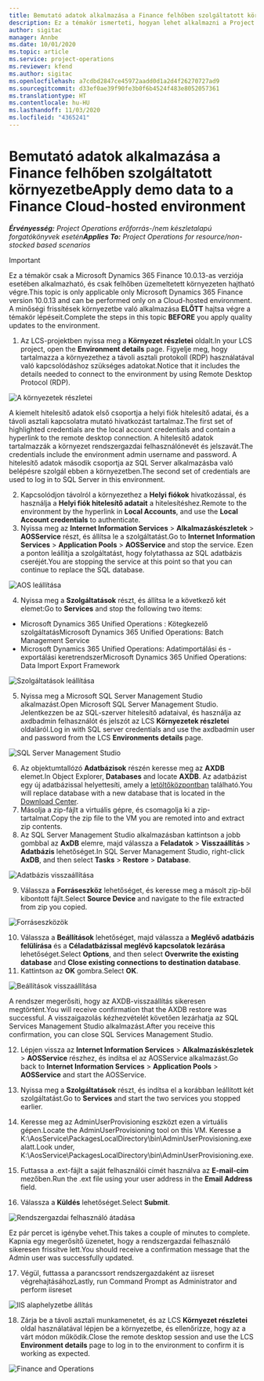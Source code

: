 ```yaml
---
title: Bemutató adatok alkalmazása a Finance felhőben szolgáltatott környezetbe
description: Ez a témakör ismerteti, hogyan lehet alkalmazni a Project Operations bemutató adatait a Dynamics 365 Finance felhőben szolgáltatott környezetre.
author: sigitac
manager: Annbe
ms.date: 10/01/2020
ms.topic: article
ms.service: project-operations
ms.reviewer: kfend
ms.author: sigitac
ms.openlocfilehash: a7cdbd2847ce45972aadd0d1a2d4f26270727ad9
ms.sourcegitcommit: d33ef0ae39f90fe3b0f6b4524f483e8052057361
ms.translationtype: HT
ms.contentlocale: hu-HU
ms.lasthandoff: 11/03/2020
ms.locfileid: "4365241"
---
```

# <a name="apply-demo-data-to-a-finance-cloud-hosted-environment"></a><span data-ttu-id="4cbae-103">Bemutató adatok alkalmazása a Finance felhőben szolgáltatott környezetbe</span><span class="sxs-lookup"><span data-stu-id="4cbae-103">Apply demo data to a Finance Cloud-hosted environment</span></span>

<span data-ttu-id="4cbae-104">_**Érvényesség:** Project Operations erőforrás-/nem készletalapú forgatókönyvek esetén_</span><span class="sxs-lookup"><span data-stu-id="4cbae-104">_**Applies To:** Project Operations for resource/non-stocked based scenarios_</span></span>

> [!IMPORTANT]
> <span data-ttu-id="4cbae-105">Ez a témakör csak a Microsoft Dynamics 365 Finance 10.0.13-as verziója esetében alkalmazható, és csak felhőben üzemeltetett környezeten hajtható végre.</span><span class="sxs-lookup"><span data-stu-id="4cbae-105">This topic is only applicable only Microsoft Dynamics 365 Finance version 10.0.13 and can be performed only on a Cloud-hosted environment.</span></span> <span data-ttu-id="4cbae-106">A minőségi frissítések környezetbe való alkalmazása **ELŐTT** hajtsa végre a témakör lépéseit.</span><span class="sxs-lookup"><span data-stu-id="4cbae-106">Complete the steps in this topic **BEFORE** you apply quality updates to the environment.</span></span>

1. <span data-ttu-id="4cbae-107">Az LCS-projektben nyissa meg a **Környezet részletei** oldalt.</span><span class="sxs-lookup"><span data-stu-id="4cbae-107">In your LCS project, open the **Environment details** page.</span></span> <span data-ttu-id="4cbae-108">Figyelje meg, hogy tartalmazza a környezethez a távoli asztali protokoll (RDP) használatával való kapcsolódáshoz szükséges adatokat.</span><span class="sxs-lookup"><span data-stu-id="4cbae-108">Notice that it includes the details needed to connect to the environment by using Remote Desktop Protocol (RDP).</span></span>

![A  környezetek részletei](./media/1EnvironmentDetails.png)

<span data-ttu-id="4cbae-110">A kiemelt hitelesítő adatok első csoportja a helyi fiók hitelesítő adatai, és a távoli asztali kapcsolatra mutató hivatkozást tartalmaz.</span><span class="sxs-lookup"><span data-stu-id="4cbae-110">The first set of highlighted credentials are the local account credentials and contain a hyperlink to the remote desktop connection.</span></span> <span data-ttu-id="4cbae-111">A hitelesítő adatok tartalmazzák a környezet rendszergazdai felhasználónevét és jelszavát.</span><span class="sxs-lookup"><span data-stu-id="4cbae-111">The credentials include the environment admin username and password.</span></span> <span data-ttu-id="4cbae-112">A hitelesítő adatok második csoportja az SQL Server alkalmazásba való belépésre szolgál ebben a környezetben.</span><span class="sxs-lookup"><span data-stu-id="4cbae-112">The second set of credentials are used to log in to SQL Server in this environment.</span></span>

2. <span data-ttu-id="4cbae-113">Kapcsolódjon távolról a környezethez a **Helyi fiókok** hivatkozással, és használja a **Helyi fiók hitelesítő adatait** a hitelesítéshez.</span><span class="sxs-lookup"><span data-stu-id="4cbae-113">Remote to the environment by the hyperlink in **Local Accounts**, and use the **Local Account credentials** to authenticate.</span></span>
3. <span data-ttu-id="4cbae-114">Nyissa meg az **Internet Information Services** > **Alkalmazáskészletek** > **AOSService** részt, és állítsa le a szolgáltatást.</span><span class="sxs-lookup"><span data-stu-id="4cbae-114">Go to **Internet Information Services** > **Application Pools** > **AOSService** and stop the service.</span></span> <span data-ttu-id="4cbae-115">Ezen a ponton leállítja a szolgáltatást, hogy folytathassa az SQL adatbázis cseréjét.</span><span class="sxs-lookup"><span data-stu-id="4cbae-115">You are stopping the service at this point so that you can continue to replace the SQL database.</span></span>

![AOS leállítása](./media/2StopAOS.png)

4. <span data-ttu-id="4cbae-117">Nyissa meg a **Szolgáltatások** részt, és állítsa le a következő két elemet:</span><span class="sxs-lookup"><span data-stu-id="4cbae-117">Go to **Services** and stop the following two items:</span></span>

- <span data-ttu-id="4cbae-118">Microsoft Dynamics 365 Unified Operations : Kötegkezelő szolgáltatás</span><span class="sxs-lookup"><span data-stu-id="4cbae-118">Microsoft Dynamics 365 Unified Operations: Batch Management Service</span></span>
- <span data-ttu-id="4cbae-119">Microsoft Dynamics 365 Unified Operations: Adatimportálási és -exportálási keretrendszer</span><span class="sxs-lookup"><span data-stu-id="4cbae-119">Microsoft Dynamics 365 Unified Operations: Data Import Export Framework</span></span>

![Szolgáltatások leállítása](./media/3StopServices.png)

5. <span data-ttu-id="4cbae-121">Nyissa meg a Microsoft SQL Server Management Studio alkalmazást.</span><span class="sxs-lookup"><span data-stu-id="4cbae-121">Open Microsoft SQL Server Management Studio.</span></span> <span data-ttu-id="4cbae-122">Jelentkezzen be az SQL-szerver hitelesítő adataival, és használja az axdbadmin felhasználót és jelszót az LCS **Környezetek részletei** oldaláról.</span><span class="sxs-lookup"><span data-stu-id="4cbae-122">Log in with SQL server credentials and use the axdbadmin user and password from the LCS **Environments details** page.</span></span>

![SQL Server Management Studio](./media/4SSMS.png)

6. <span data-ttu-id="4cbae-124">Az objektumtallózó **Adatbázisok** részén keresse meg az **AXDB** elemet.</span><span class="sxs-lookup"><span data-stu-id="4cbae-124">In Object Explorer, **Databases** and locate **AXDB**.</span></span> <span data-ttu-id="4cbae-125">Az adatbázist egy új adatbázissal helyettesíti, amely a [letöltőközpontban](https://download.microsoft.com/download/1/a/3/1a314bd2-b082-4a87-abdc-1ba26c92b63d/ProjOpsDemoDataFOGARelease.zip) található.</span><span class="sxs-lookup"><span data-stu-id="4cbae-125">You will replace database with a new database that is located in the [Download Center](https://download.microsoft.com/download/1/a/3/1a314bd2-b082-4a87-abdc-1ba26c92b63d/ProjOpsDemoDataFOGARelease.zip).</span></span> 
7. <span data-ttu-id="4cbae-126">Másolja a zip-fájlt a virtuális gépre, és csomagolja ki a zip-tartalmat.</span><span class="sxs-lookup"><span data-stu-id="4cbae-126">Copy the zip file to the VM you are remoted into and extract zip contents.</span></span>
8. <span data-ttu-id="4cbae-127">Az SQL Server Management Studio alkalmazásban kattintson a jobb gombbal az **AxDB** elemre, majd válassza a **Feladatok** > **Visszaállítás** > **Adatbázis** lehetőséget.</span><span class="sxs-lookup"><span data-stu-id="4cbae-127">In SQL Server Management Studio, right-click **AxDB**, and then select **Tasks** > **Restore** > **Database**.</span></span>

![Adatbázis visszaállítása](./media/5RestoreDatabase.png)

9. <span data-ttu-id="4cbae-129">Válassza a **Forráseszköz** lehetőséget, és keresse meg a másolt zip-ből kibontott fájlt.</span><span class="sxs-lookup"><span data-stu-id="4cbae-129">Select **Source Device** and navigate to the file extracted from zip you copied.</span></span>

![Forráseszközök](./media/6SourceDevice.png)

10. <span data-ttu-id="4cbae-131">Válassza a **Beállítások** lehetőséget, majd válassza a **Meglévő adatbázis felülírása** és a **Céladatbázissal meglévő kapcsolatok lezárása** lehetőséget.</span><span class="sxs-lookup"><span data-stu-id="4cbae-131">Select **Options**, and then select **Overwrite the existing database** and **Close existing connections to destination database**.</span></span> 
11. <span data-ttu-id="4cbae-132">Kattintson az **OK** gombra.</span><span class="sxs-lookup"><span data-stu-id="4cbae-132">Select **OK**.</span></span>

![Beállítások visszaállítása](./media/7RestoreSetting.png)

<span data-ttu-id="4cbae-134">A rendszer megerősíti, hogy az AXDB-visszaállítás sikeresen megtörtént.</span><span class="sxs-lookup"><span data-stu-id="4cbae-134">You will receive confirmation that the AXDB restore was successful.</span></span> <span data-ttu-id="4cbae-135">A visszaigazolás kézhezvételét követően lezárhatja az SQL Services Management Studio alkalmazást.</span><span class="sxs-lookup"><span data-stu-id="4cbae-135">After you receive this confirmation, you can close SQL Services Management Studio.</span></span>

12. <span data-ttu-id="4cbae-136">Lépjen vissza az **Internet Information Services** > **Alkalmazáskészletek** > **AOSService** részhez, és indítsa el az AOSService alkalmazást.</span><span class="sxs-lookup"><span data-stu-id="4cbae-136">Go back to **Internet Information Services** > **Application Pools** > **AOSService** and start the AOSService.</span></span>
13. <span data-ttu-id="4cbae-137">Nyissa meg a **Szolgáltatások** részt, és indítsa el a korábban leállított két szolgáltatást.</span><span class="sxs-lookup"><span data-stu-id="4cbae-137">Go to **Services** and start the two services you stopped earlier.</span></span>

14. <span data-ttu-id="4cbae-138">Keresse meg az AdminUserProvisioning eszközt ezen a virtuális gépen.</span><span class="sxs-lookup"><span data-stu-id="4cbae-138">Locate the AdminUserProvisioning tool on this VM.</span></span> <span data-ttu-id="4cbae-139">Keresse a K:\AosService\PackagesLocalDirectory\bin\AdminUserProvisioning.exe alatt.</span><span class="sxs-lookup"><span data-stu-id="4cbae-139">Look under, K:\AosService\PackagesLocalDirectory\bin\AdminUserProvisioning.exe.</span></span>
15. <span data-ttu-id="4cbae-140">Futtassa a .ext-fájlt a saját felhasználói címét használva az **E-mail-cím** mezőben.</span><span class="sxs-lookup"><span data-stu-id="4cbae-140">Run the .ext file using your user address in the **Email Address** field.</span></span> 
16. <span data-ttu-id="4cbae-141">Válassza a **Küldés** lehetőséget.</span><span class="sxs-lookup"><span data-stu-id="4cbae-141">Select **Submit**.</span></span>

![Rendszergazdai felhasználó átadása](./media/8AdminUserProvisioning.png)

<span data-ttu-id="4cbae-143">Ez pár percet is igénybe vehet.</span><span class="sxs-lookup"><span data-stu-id="4cbae-143">This takes a couple of minutes to complete.</span></span> <span data-ttu-id="4cbae-144">Kapnia egy megerősítő üzenetet, hogy a rendszergazdai felhasználó sikeresen frissítve lett.</span><span class="sxs-lookup"><span data-stu-id="4cbae-144">You should receive a confirmation message that the Admin user was successfully updated.</span></span>

17. <span data-ttu-id="4cbae-145">Végül, futtassa a parancssort rendszergazdaként az iisreset végrehajtásához</span><span class="sxs-lookup"><span data-stu-id="4cbae-145">Lastly, run Command Prompt as Administrator and perform iisreset</span></span>

![IIS alaphelyzetbe állítás](./media/9IISReset.png)

18. <span data-ttu-id="4cbae-147">Zárja be a távoli asztali munkamenetet, és az LCS **Környezet részletei** oldal használatával lépjen be a környezetbe, és ellenőrizze, hogy az a várt módon működik.</span><span class="sxs-lookup"><span data-stu-id="4cbae-147">Close the remote desktop session and use the LCS **Environment details** page to log in to the environment to confirm it is working as expected.</span></span>

![Finance and Operations](./media/10FinanceAndOperations.png)

